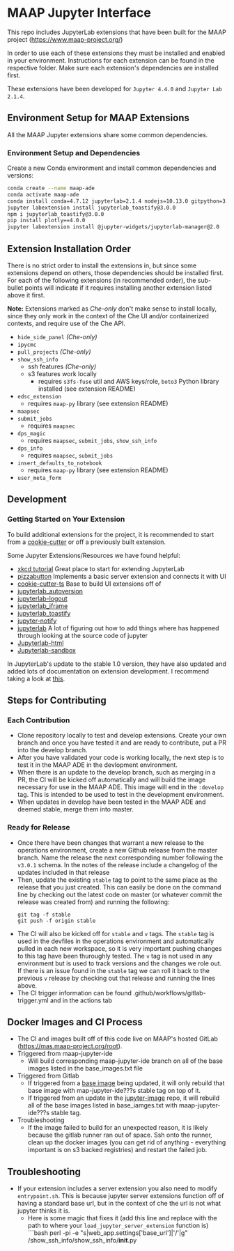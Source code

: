 # MAAP Jupyter Interface

This repo includes JupyterLab extensions that have been built for the MAAP project (https://www.maap-project.org/)

In order to use each of these extensions they must be installed and enabled in your environment. Instructions for each extension can be 
found in the respective folder. Make sure each extension's dependencies are installed first.

These extensions have been developed for `Jupyter 4.4.0` and `Jupyter Lab 2.1.4`.

## Environment Setup for MAAP Extensions
All the MAAP Jupyter extensions share some common dependencies.

### Environment Setup and Dependencies
Create a new Conda environment and install common dependencies and versions:
``` bash
conda create --name maap-ade
conda activate maap-ade
conda install conda=4.7.12 jupyterlab=2.1.4 nodejs=10.13.0 gitpython=3.0.2
jupyter labextension install jupyterlab_toastify@3.0.0
npm i jupyterlab_toastify@3.0.0
pip install plotly==4.0.0
jupyter labextension install @jupyter-widgets/jupyterlab-manager@2.0
```

## Extension Installation Order
There is no strict order to install the extensions in, but since some extensions depend on others, those dependencies should be installed first.  For each of the following extensions (in recommended order), the sub-bullet points will indicate if it requires installing another extension listed above it first.  

**Note:** Extensions marked as _Che-only_ don't make sense to install locally, since they only work in the context of the Che UI and/or containerized contexts, and require use of the Che API.

* `hide_side_panel` _(Che-only)_
* `ipycmc`
* `pull_projects` _(Che-only)_
* `show_ssh_info`
    * ssh features _(Che-only)_
    * s3 features work locally
        * requires `s3fs-fuse` util and AWS keys/role, `boto3` Python library installed (see extension README)
* `edsc_extension`
    * requires `maap-py` library (see extension README)
* `maapsec`
* `submit_jobs`
    * requires `maapsec`
* `dps_magic`
     * requires `maapsec`, `submit_jobs`, `show_ssh_info`
* `dps_info`
     * requires `maapsec`, `submit_jobs`
* `insert_defaults_to_notebook`
     * requires `maap-py` library (see extension README)
* `user_meta_form`

## Development
### Getting Started on Your Extension
To build additional extensions for the project, it is recommended to start from 
a [cookie-cutter](https://github.com/jupyterlab/extension-cookiecutter-ts) or off a previously built extension.

Some Jupyter Extensions/Resources we have found helpful:
* [xkcd tutorial](https://jupyterlab.readthedocs.io/en/stable/developer/xkcd_extension_tutorial.html) Great place to start for extending JupyterLab
* [pizzabutton](https://github.com/peterskipper/pizzabutton) Implements a basic server extension and connects it with UI
* [cookie-cutter-ts](https://github.com/jupyterlab/extension-cookiecutter-ts) Base to build UI extensions off of
* [jupyterlab_autoversion](https://github.com/timkpaine/jupyterlab_autoversion)
* [jupyterlab-logout](https://github.com/zgqallen/jupyterlab-logout)
* [jupyterlab_iframe](https://github.com/timkpaine/jupyterlab_iframe)
* [jupyterlab_toastify](https://github.com/fcollonval/jupyterlab_toastify)
* [jupyter-notify](https://github.com/ShopRunner/jupyter-notify)
* [jupyterlab](https://github.com/jupyterlab/jupyterlab) A lot of figuring out how to add things where has happened through looking at the source code of jupyter
* [Jupyterlab-html](https://github.com/mflevine/jupyterlab_html) 
* [Jupyterlab-sandbox](https://github.com/canavandl/jupyterlab_sandbox)

In JupyterLab's update to the stable 1.0 version, they have also updated and added lots of documentation on extension 
development. I recommend taking a look at [this](https://jupyterlab.readthedocs.io/en/stable/developer/extension_dev.html).

## Steps for Contributing
### Each Contribution
- Clone repository locally to test and develop extensions. Create your own branch and once you have tested it and are ready to contribute, put a PR into the develop branch.
- After you have validated your code is working locally, the next step is to test it in the MAAP ADE in the devlopment environment.
- When there is an update to the develop branch, such as merging in a PR, the CI will be kicked off automatically and will build the image necessary for use in the MAAP ADE. This image will end in the `:develop` tag. This is intended to be used to test in the development environment.
- When updates in develop have been tested in the MAAP ADE and deemed stable, merge them into master.
### Ready for Release
- Once there have been changes that warrant a new release to the operations environment, create a new Github release from the master branch. Name the release the next corresponding number following the `v3.0.1` schema. In the notes of the release include a changelog of the updates included in that release
- Then, update the existing `stable` tag to point to the same place as the release that you just created. This can easily be done on the command line by checking out the latest code on master (or whatever commit the release was created from) and running the following:
  ```
  git tag -f stable
  git push -f origin stable
  ```
- The CI will also be kicked off for `stable` and `v` tags. The `stable` tag is used in the devfiles in the operations environment and automatically pulled in each new workspace, so it is very important pushing changes to this tag have been thuroughly tested. The `v` tag is not used in any environment but is used to track versions and the changes we role out. If there is an issue found in the `stable` tag we can roll it back to the previous `v` release by checking out that release and running the lines above.
- The CI trigger information can be found .github/workflows/gitlab-trigger.yml and in the actions tab

## Docker Images and CI Process
- The CI and images built off of this code live on MAAP's hosted GitLab (https://mas.maap-project.org/root).
- Triggered from maap-jupyter-ide
    - Will build corresponding maap-jupyter-ide branch on all of the base images listed in the base_images.txt file
- Triggered from Gitlab
    - If triggered from a [base image](https://mas.maap-project.org/root/ade-base-images) being updated, it will only rebuild that base image with map-jupyter-ide???s stable tag on top of it.
    - If triggered from an update in the [jupyter-image](https://mas.maap-project.org/root/jupyter-image) repo, it will rebuild all of the base images listed in base_iamges.txt with maap-jupyter-ide???s stable tag.
- Troubleshooting
    - If the image failed to build for an unexpected reason, it is likely because the gitlab runner ran out of space. Ssh onto the runner, clean up the docker images (you can get rid of anything - everything important is on s3 backed registries) and restart the failed job.


## Troubleshooting
- If your extension includes a server extension you also need to modify `entrypoint.sh`. This is because jupyter server extensions function off of having a standard base url, but in the context of che the url is not what jupyter thinks it is.
  - Here is some magic that fixes it (add this line and replace with the path to where your `load_jupyter_server_extension` function is)
        ```bash
        perl -pi -e "s|web_app.settings\['base_url'\]|'/'|g" /show_ssh_info/show_ssh_info/__init__.py
